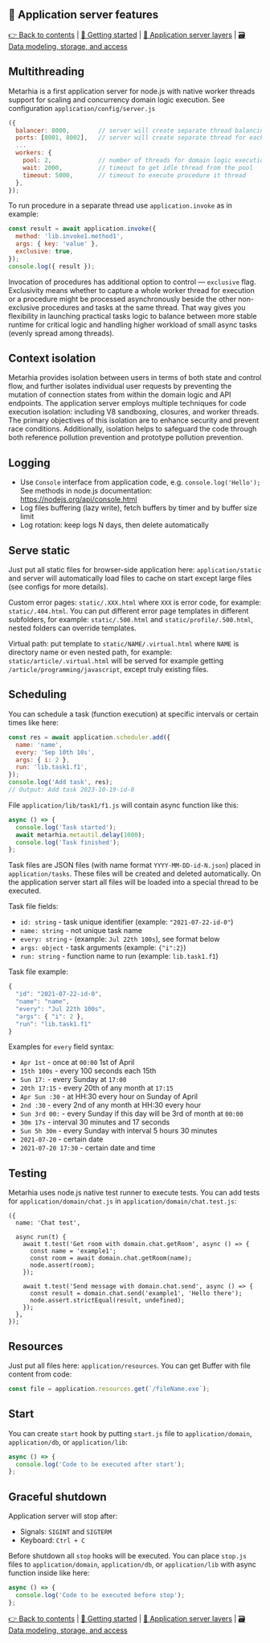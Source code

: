 ## 🧩 Application server features

[👉 Back to contents](/) | [🚀 Getting started](/content/en/START.md) | [🥞 Application server layers](/content/en/LAYERS.md) | [🗃️ Data modeling, storage, and access](/content/en/DATA.md)

## Multithreading

Metarhia is a first application server for node.js with native worker threads support for scaling and concurrency domain logic execution.
See configuration `application/config/server.js`

```js
({
  balancer: 8000,        // server will create separate thread balancing
  ports: [8001, 8002],   // server will create separate thread for each port
  ...  
  workers: {
    pool: 2,             // number of threads for domain logic execution
    wait: 2000,          // timeout to get idle thread from the pool
    timeout: 5000,       // timeout to execute procedure it thread
  },
});
```

To run procedure in a separate thread use `application.invoke` as in example:

```js
const result = await application.invoke({
  method: 'lib.invoke1.method1',
  args: { key: 'value' },
  exclusive: true,
});
console.log({ result });
```

Invocation of procedures has additional option to control — `exclusive` flag. Exclusivity means whether to capture a whole worker thread for execution or a procedure might be processed asynchronously beside the other non-exclusive procedures and tasks at the same thread. That way gives you flexibility in launching practical tasks logic to balance between more stable runtime for critical logic and handling higher workload of small async tasks (evenly spread among threads).

## Context isolation

Metarhia provides isolation between users in terms of both state and control flow, and further isolates individual user requests by preventing the mutation of connection states from within the domain logic and API endpoints. The application server employs multiple techniques for code execution isolation: including V8 sandboxing, closures, and worker threads. The primary objectives of this isolation are to enhance security and prevent race conditions. Additionally, isolation helps to safeguard the code through both reference pollution prevention and prototype pollution prevention.

## Logging

- Use `Console` interface from application code, e.g. `console.log('Hello');`
  See methods in node.js documentation: https://nodejs.org/api/console.html
- Log files buffering (lazy write), fetch buffers by timer and by buffer size limit
- Log rotation: keep logs N days, then delete automatically

## Serve static

Just put all static files for browser-side application here: `application/static` and server will automatically load files to cache on start except large files (see configs for more details).

Custom error pages: `static/.XXX.html` where `XXX` is error code, for example: `static/.404.html`. You can put different error page templates in different subfolders, for example: `static/.500.html` and `static/profile/.500.html`, nested folders can override templates.

Virtual path: put template to `static/NAME/.virtual.html` where `NAME` is directory name or even nested path, for example: `static/article/.virtual.html` will be served for example getting `/article/programming/javascript`, except truly existing files.

## Scheduling

You can schedule a task (function execution) at specific intervals or certain times like here:

```js
const res = await application.scheduler.add({
  name: 'name',
  every: 'Sep 10th 10s',
  args: { i: 2 },
  run: 'lib.task1.f1',
});
console.log('Add task', res);
// Output: Add task 2023-10-19-id-0
```

File `application/lib/task1/f1.js` will contain async function like this:

```js
async () => {
  console.log('Task started');
  await metarhia.metautil.delay(1000);
  console.log('Task finished');
};
```

Task files are JSON files (with name format `YYYY-MM-DD-id-N.json`) placed in `application/tasks`.
These files will be created and deleted automatically. On the application server start all files will be loaded into a special thread to be executed.

Task file fields:

- `id: string` - task unique identifier (example: `"2021-07-22-id-0"`)
- `name: string` - not unique task name
- `every: string` - (example: `Jul 22th 100s`), see format below
- `args: object` - task arguments (example: `{"i":2}`)
- `run: string` - function name to run (example: `lib.task1.f1`)

Task file example:

```js
{
  "id": "2021-07-22-id-0",
  "name": "name",
  "every": "Jul 22th 100s",
  "args": { "i": 2 },
  "run": "lib.task1.f1"
}
```

Examples for `every` field syntax:

- `Apr 1st` - once at `00:00` 1st of April
- `15th 100s` - every 100 seconds each 15th
- `Sun 17:` - every Sunday at `17:00`
- `20th 17:15` - every 20th of any month at `17:15`
- `Apr Sun :30` - at HH:30 every hour on Sunday of April
- `2nd :30` - every 2nd of any month at HH:30 every hour
- `Sun 3rd 00:` - every Sunday if this day will be 3rd of month at `00:00`
- `30m 17s` - interval 30 minutes and 17 seconds
- `Sun 5h 30m` - every Sunday with interval 5 hours 30 minutes
- `2021-07-20` - certain date
- `2021-07-20 17:30` - certain date and time

## Testing

Metarhia uses node.js native test runner to execute tests. You can add tests for `application/domain/chat.js` in `application/domain/chat.test.js`:

```
({
  name: 'Chat test',

  async run(t) {
    await t.test('Get room with domain.chat.getRoom', async () => {
      const name = 'example1';
      const room = await domain.chat.getRoom(name);
      node.assert(room);
    });

    await t.test('Send message with domain.chat.send', async () => {
      const result = domain.chat.send('example1', 'Hello there');
      node.assert.strictEqual(result, undefined);
    });
  },
});
```

## Resources

Just put all files here: `application/resources`. You can get Buffer with file content from code:
```js
const file = application.resources.get(`/fileName.exe`);
```
    
## Start

You can create `start` hook by putting `start.js` file to `application/domain`, `application/db`, or `application/lib`:

```js
async () => {
  console.log('Code to be executed after start');
};
```

## Graceful shutdown

Application server will stop after:
- Signals: `SIGINT` and `SIGTERM`
- Keyboard: `Ctrl + C`

Before shutdown all `stop` hooks will be executed. You can place `stop.js` files to `application/domain`, `application/db`, or `application/lib` with async function inside like here:

```js
async () => {
  console.log('Code to be executed before stop');
};
```

[👉 Back to contents](/) | [🚀 Getting started](/content/en/START.md) | [🥞 Application server layers](/content/en/LAYERS.md) | [🗃️ Data modeling, storage, and access](/content/en/DATA.md)
